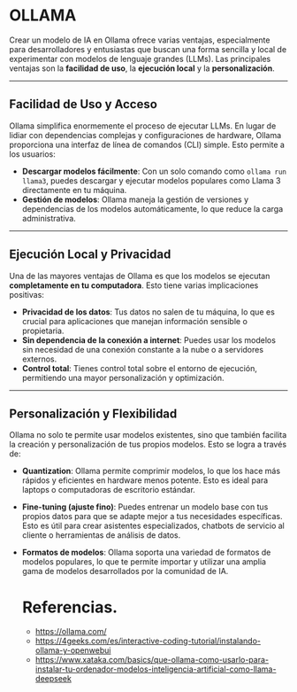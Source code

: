# OLLAMA

Crear un modelo de IA en Ollama ofrece varias ventajas, especialmente para desarrolladores y entusiastas que buscan una forma sencilla y local de experimentar con modelos de lenguaje grandes (LLMs). Las principales ventajas son la **facilidad de uso**, la **ejecución local** y la **personalización**.

---

## Facilidad de Uso y Acceso

Ollama simplifica enormemente el proceso de ejecutar LLMs. En lugar de lidiar con dependencias complejas y configuraciones de hardware, Ollama proporciona una interfaz de línea de comandos (CLI) simple. Esto permite a los usuarios:

* **Descargar modelos fácilmente**: Con un solo comando como `ollama run llama3`, puedes descargar y ejecutar modelos populares como Llama 3 directamente en tu máquina.
* **Gestión de modelos**: Ollama maneja la gestión de versiones y dependencias de los modelos automáticamente, lo que reduce la carga administrativa.

---

## Ejecución Local y Privacidad

Una de las mayores ventajas de Ollama es que los modelos se ejecutan **completamente en tu computadora**. Esto tiene varias implicaciones positivas:

* **Privacidad de los datos**: Tus datos no salen de tu máquina, lo que es crucial para aplicaciones que manejan información sensible o propietaria.
* **Sin dependencia de la conexión a internet**: Puedes usar los modelos sin necesidad de una conexión constante a la nube o a servidores externos.
* **Control total**: Tienes control total sobre el entorno de ejecución, permitiendo una mayor personalización y optimización.

---

## Personalización y Flexibilidad

Ollama no solo te permite usar modelos existentes, sino que también facilita la creación y personalización de tus propios modelos. Esto se logra a través de:

* **Quantization**: Ollama permite comprimir modelos, lo que los hace más rápidos y eficientes en hardware menos potente. Esto es ideal para laptops o computadoras de escritorio estándar.
* **Fine-tuning (ajuste fino)**: Puedes entrenar un modelo base con tus propios datos para que se adapte mejor a tus necesidades específicas. Esto es útil para crear asistentes especializados, chatbots de servicio al cliente o herramientas de análisis de datos.

* **Formatos de modelos**: Ollama soporta una variedad de formatos de modelos populares, lo que te permite importar y utilizar una amplia gama de modelos desarrollados por la comunidad de IA.

  # Referencias.

  - https://ollama.com/
  - https://4geeks.com/es/interactive-coding-tutorial/instalando-ollama-y-openwebui
  - https://www.xataka.com/basics/que-ollama-como-usarlo-para-instalar-tu-ordenador-modelos-inteligencia-artificial-como-llama-deepseek


